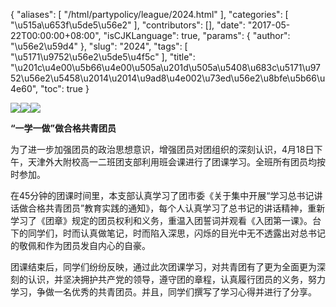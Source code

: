 {
    "aliases": [
        "/html/partypolicy/league/2024.html"
    ],
    "categories": [
        "\u515a\u653f\u5de5\u56e2"
    ],
    "contributors": [],
    "date": "2017-05-22T00:00:00+08:00",
    "isCJKLanguage": true,
    "params": {
        "author": "\u56e2\u59d4"
    },
    "slug": "2024",
    "tags": [
        "\u5171\u9752\u56e2\u5de5\u4f5c"
    ],
    "title": "\u201c\u4e00\u5b66\u4e00\u505a\u201d\u505a\u5408\u683c\u5171\u9752\u56e2\u5458\u2014\u2014\u9ad8\u4e002\u73ed\u56e2\u8bfe\u5b66\u4e60",
    "toc": true
}

![](https://cdn.tfls.online/mirror/full/2f592207b04969331e727683008ed4010018c884.jpg)![](https://cdn.tfls.online/mirror/full/c1c5fdeb8db52dfb508e178e5aedb1abe12aa5b4.jpg)![](https://cdn.tfls.online/mirror/full/3397eaed94286be4ad9d09b826e32b2f5b3a1749.jpg)







**“一学一做”做合格共青团员**




为了进一步加强团员的政治思想意识，增强团员对团组织的深刻认识，4月18日下午，天津外大附校高一二班团支部利用班会课进行了团课学习。全班所有团员均按时参加。




在45分钟的团课时间里，本支部认真学习了团市委《关于集中开展“学习总书记讲话做合格共青团员”教育实践的通知》，每个人认真学习了总书记的讲话精神，重新学习了《团章》规定的团员权利和义务，重温入团誓词并观看《入团第一课》。台下的同学们，时而认真做笔记，时而陷入深思，闪烁的目光中无不透露出对总书记的敬佩和作为团员发自内心的自豪。




团课结束后，同学们纷纷反映，通过此次团课学习，对共青团有了更为全面更为深刻的认识，并坚决拥护共产党的领导，遵守团的章程，认真履行团员的义务，努力学习，争做一名优秀的共青团员。并且，同学们撰写了学习心得并进行了分享。



  

